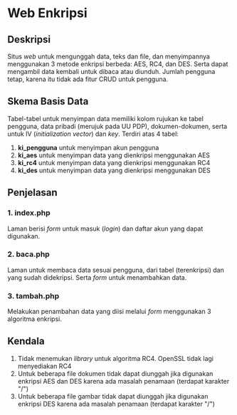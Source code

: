 # Web Enkripsi

## Deskripsi
Situs _web_ untuk mengunggah data, teks dan file, dan menyimpannya menggunakan 3 metode enkripsi berbeda: AES, RC4, dan DES. Serta dapat mengambil data kembali untuk dibaca atau diunduh. Jumlah pengguna tetap, karena itu tidak ada fitur CRUD untuk pengguna.

## Skema Basis Data
Tabel-tabel untuk menyimpan data memiliki kolom rujukan ke tabel pengguna, data pribadi (merujuk pada UU PDP), dokumen-dokumen, serta untuk IV (_initialization vector_) dan _key_. Terdiri atas 4 tabel:<br />
1. **ki_pengguna** untuk menyimpan akun pengguna<br />
2. **ki_aes** untuk menyimpan data yang dienkripsi menggunakan AES<br />
3. **ki_rc4** untuk menyimpan data yang dienkripsi menggunakan RC4<br />
4. **ki_des** untuk menyimpan data yang dienkripsi menggunakan DES

## Penjelasan
### 1. index.php
Laman berisi _form_ untuk masuk (_login_) dan daftar akun yang dapat digunakan.

### 2. baca.php
Laman untuk membaca data sesuai pengguna, dari tabel (terenkripsi) dan yang sudah didekripsi. Serta _form_ untuk menambahkan data.

### 3. tambah.php
Melakukan penambahan data yang diisi melalui _form_ menggunakan 3 algoritma enkripsi.

## Kendala
1. Tidak menemukan _library_ untuk algoritma RC4. OpenSSL tidak lagi menyediakan RC4
2. Untuk beberapa file dokumen tidak dapat diunggah jika digunakan enkripsi AES dan DES karena ada masalah penamaan (terdapat karakter "/")
2. Untuk beberapa file gambar tidak dapat diunggah jika digunakan enkripsi DES karena ada masalah penamaan (terdapat karakter "/")